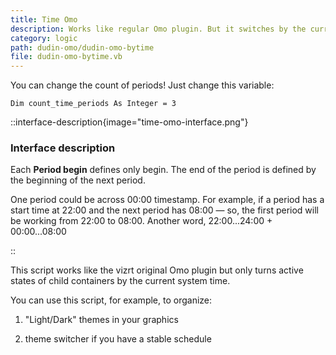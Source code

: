 ```yaml
---
title: Time Omo
description: Works like regular Omo plugin. But it switches by the current time. You can define many periods.
category: logic
path: dudin-omo/dudin-omo-bytime
file: dudin-omo-bytime.vb
---
```


You can change the count of periods! Just change this variable:

```
Dim count_time_periods As Integer = 3
```

::interface-description{image="time-omo-interface.png"}

### Interface description

Each **Period begin** defines only begin. The end of the period is defined by the beginning of the next period.

One period could be across 00:00 timestamp. For example, if a period has a start time at 22:00 and the next period has 08:00 — so, the first period will be working from 22:00 to 08:00. Another word, 22:00...24:00 + 00:00...08:00

::

This script works like the vizrt original Omo plugin but only turns active states of child containers by the current system time.

You can use this script, for example, to organize:

1. "Light/Dark" themes in your graphics

2. theme switcher if you have a stable schedule

